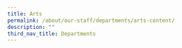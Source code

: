 ```yaml
---
title: Arts
permalink: /about/our-staff/departments/arts-content/
description: ""
third_nav_title: Departments
---
```

